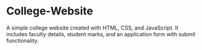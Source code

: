 # College-Website
A simple college website created with HTML, CSS, and JavaScript.  It includes faculty details, student marks, and an application form with submit functionality.
